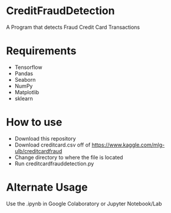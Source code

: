 # CreditFraudDetection
A Program that detects Fraud Credit Card Transactions

# Requirements
* Tensorflow
* Pandas
* Seaborn
* NumPy
* Matplotlib
* sklearn

# How to use
* Download this repository
* Download creditcard.csv off of https://www.kaggle.com/mlg-ulb/creditcardfraud
* Change directory to where the file is located
* Run creditcardfrauddetection.py

# Alternate Usage
Use the .ipynb in Google Colaboratory or Jupyter Notebook/Lab
